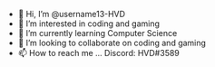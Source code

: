 - 👋 Hi, I’m @username13-HVD
- 👀 I’m interested in coding and gaming
- 🌱 I’m currently learning Computer Science
- 💞️ I’m looking to collaborate on coding and gaming
- 📫 How to reach me ... Discord: HVD#3589
